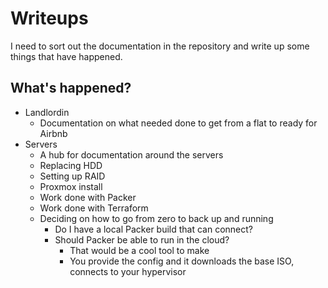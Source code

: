 # Writeups
I need to sort out the documentation in the repository and write up some things that have happened. 

## What's happened?
- Landlordin
	- Documentation on what needed done to get from a flat to ready for Airbnb
- Servers
	- A hub for documentation around the servers
	- Replacing HDD
	- Setting up RAID
	- Proxmox install
	- Work done with Packer
	- Work done with Terraform
	- Deciding on how to go from zero to back up and running
		- Do I have a local Packer build that can connect?
		- Should Packer be able to run in the cloud?
			- That would be a cool tool to make
			- You provide the config and it downloads the base ISO, connects to your hypervisor
<!--stackedit_data:
eyJoaXN0b3J5IjpbMTM4NDY1NjAwNl19
-->
